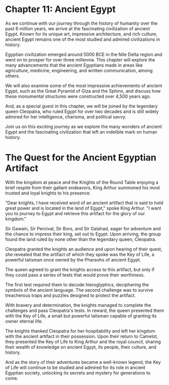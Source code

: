 # Chapter 11: Ancient Egypt

As we continue with our journey through the history of humanity over the past 6 million years, we arrive at the fascinating civilization of ancient Egypt. Known for its unique art, impressive architecture, and rich culture, ancient Egypt remains one of the most studied and admired civilizations in history.

Egyptian civilization emerged around 5000 BCE in the Nile Delta region and went on to prosper for over three millennia. This chapter will explore the many advancements that the ancient Egyptians made in areas like agriculture, medicine, engineering, and written communication, among others. 

We will also examine some of the most impressive achievements of ancient Egypt, such as the Great Pyramid of Giza and the Sphinx, and discuss how these monumental structures were constructed over 4,500 years ago. 

And, as a special guest in this chapter, we will be joined by the legendary queen Cleopatra, who ruled Egypt for over two decades and is still widely admired for her intelligence, charisma, and political savvy. 

Join us on this exciting journey as we explore the many wonders of ancient Egypt and the fascinating civilization that left an indelible mark on human history.
# The Quest for the Ancient Egyptian Artifact

With the kingdom at peace and the Knights of the Round Table enjoying a brief respite from their gallant endeavors, King Arthur summoned his most trusted and loyal knights to his presence.

"Dear knights, I have received word of an ancient artifact that is said to hold great power and is located in the land of Egypt," spoke King Arthur. "I want you to journey to Egypt and retrieve this artifact for the glory of our kingdom."

Sir Gawain, Sir Percival, Sir Bors, and Sir Galahad, eager for adventure and the chance to impress their king, set out to Egypt. Upon arriving, the group found the land ruled by none other than the legendary queen, Cleopatra.

Cleopatra granted the knights an audience and upon hearing of their quest, she revealed that the artifact of which they spoke was the Key of Life, a powerful talisman once owned by the Pharaohs of ancient Egypt.

The queen agreed to grant the knights access to this artifact, but only if they could pass a series of tests that would prove their worthiness.

The first test required them to decode hieroglyphics, deciphering the symbols of the ancient language. The second challenge was to survive treacherous traps and puzzles designed to protect the artifact. 

With bravery and determination, the knights managed to complete the challenges and pass Cleopatra's tests. In reward, the queen presented them with the Key of Life, a small but powerful talisman capable of granting its owner eternal life.

The knights thanked Cleopatra for her hospitability and left her kingdom with the ancient artifact in their possession. Upon their return to Camelot, they presented the Key of Life to King Arthur and the royal council, sharing their wealth of knowledge on ancient Egypt, its people, their culture, and history.

And as the story of their adventures became a well-known legend, the Key of Life will continue to be studied and admired for its role in ancient Egyptian society, unlocking its secrets and mystery for generations to come.